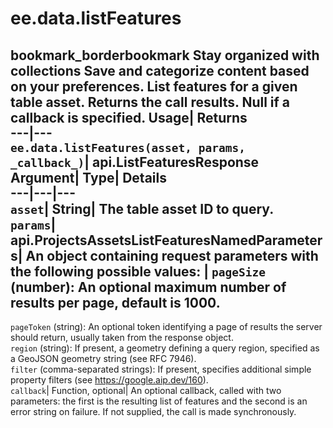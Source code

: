  
#  ee.data.listFeatures 
bookmark_borderbookmark Stay organized with collections  Save and categorize content based on your preferences. 
List features for a given table asset. 
Returns the call results. Null if a callback is specified.
Usage| Returns  
---|---  
`ee.data.listFeatures(asset, params,  _callback_)`| api.ListFeaturesResponse  
Argument| Type| Details  
---|---|---  
`asset`| String| The table asset ID to query.  
`params`| api.ProjectsAssetsListFeaturesNamedParameters| An object containing request parameters with the following possible values:  | ` pageSize ` (number): An optional maximum number of results per page, default is 1000.  
---  
` pageToken ` (string): An optional token identifying a page of results the server should return, usually taken from the response object.  
` region ` (string): If present, a geometry defining a query region, specified as a GeoJSON geometry string (see RFC 7946).  
` filter ` (comma-separated strings): If present, specifies additional simple property filters (see https://google.aip.dev/160).  
`callback`| Function, optional| An optional callback, called with two parameters: the first is the resulting list of features and the second is an error string on failure. If not supplied, the call is made synchronously.  
